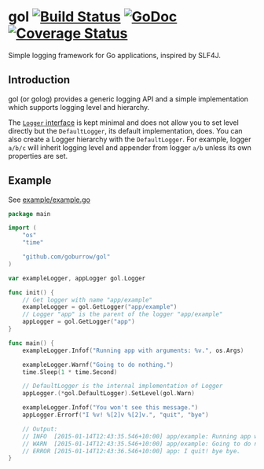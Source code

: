 # gol [![Build Status](https://travis-ci.org/goburrow/gol.svg)](https://travis-ci.org/goburrow/gol) [![GoDoc](https://godoc.org/github.com/goburrow/gol?status.svg)](https://godoc.org/github.com/goburrow/gol) [![Coverage Status](https://coveralls.io/repos/goburrow/gol/badge.svg?branch=master)](https://coveralls.io/r/goburrow/gol?branch=master)
Simple logging framework for Go applications, inspired by SLF4J.

## Introduction
gol (or golog) provides a generic logging API and a simple implementation which
supports logging level and hierarchy.

The [`Logger` interface](https://github.com/goburrow/gol/blob/master/api.go)
is kept minimal and does not allow you to set level directly but
the `DefaultLogger`, its default implementation, does.
You can also create a Logger hierarchy with the `DefaultLogger`.
For example, logger `a/b/c` will inherit logging level and appender from logger `a/b`
unless its own properties are set.

## Example
See [example/example.go](https://github.com/goburrow/gol/blob/master/example/example.go)

```go
package main

import (
	"os"
	"time"

	"github.com/goburrow/gol"
)

var exampleLogger, appLogger gol.Logger

func init() {
	// Get logger with name "app/example"
	exampleLogger = gol.GetLogger("app/example")
	// Logger "app" is the parent of the logger "app/example"
	appLogger = gol.GetLogger("app")
}

func main() {
	exampleLogger.Infof("Running app with arguments: %v.", os.Args)

	exampleLogger.Warnf("Going to do nothing.")
	time.Sleep(1 * time.Second)

	// DefaultLogger is the internal implementation of Logger
	appLogger.(*gol.DefaultLogger).SetLevel(gol.Warn)

	exampleLogger.Infof("You won't see this message.")
	appLogger.Errorf("I %v! %[2]v %[2]v.", "quit", "bye")

	// Output:
	// INFO  [2015-01-14T12:43:35.546+10:00] app/example: Running app with arguments: [/go/bin/example].
	// WARN  [2015-01-14T12:43:35.546+10:00] app/example: Going to do nothing.
	// ERROR [2015-01-14T12:43:36.546+10:00] app: I quit! bye bye.
}
```
